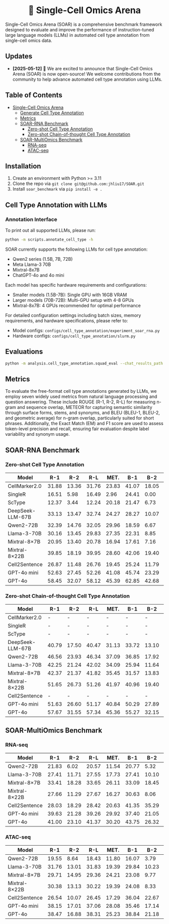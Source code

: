 <h1 align="center">🧫 Single-Cell Omics Arena</h1>

Single-Cell Omics Arena (SOAR) is a comprehensive benchmark framework designed to evaluate and improve the performance of instruction-tuned large language models (LLMs) in automated cell type annotation from single-cell omics data.

## Updates

- **[2025-05-12]** 🎉 We are excited to announce that Single-Cell Omics Arena (SOAR) is now open-source! We welcome contributions from the community to help advance automated cell type annotation using LLMs.

## Table of Contents

- [Single-Cell Omics Arena](#-single-cell-omics-arena)
  - [Generate Cell Type Annotation](#generate-cell-type-annotation)
  - [Metrics](#metrics)
  - [SOAR-RNA Benchmark](#soar-rna-benchmark)
    - [Zero-shot Cell Type Annotation](#zero-shot-cell-type-annotation)
    - [Zero-shot Chain-of-thought Cell Type Annotation](#zero-shot-chain-of-thought-cell-type-annotation)
  - [SOAR-MultiOmics Benchmark](#soar-multiomics-benchmark)
    - [RNA-seq](#rna-seq)
    - [ATAC-seq](#atac-seq)

## Installation

1. Create an environment with Python >= 3.11
2. Clone the repo via `git clone git@github.com:jhliu17/SOAR.git`
3. Install `soar_benchmark` via `pip install -e .`

## Cell Type Annotation with LLMs

### Annotation Interface

To print out all supported LLMs, please run:

```bash
python -m scripts.annotate_cell_type -h
```

SOAR currently supports the following LLMs for cell type annotation:

- Qwen2 series (1.5B, 7B, 72B)
- Meta Llama-3 70B
- Mixtral-8x7B
- ChatGPT-4o and 4o mini

Each model has specific hardware requirements and configurations:
- Smaller models (1.5B-7B): Single GPU with 16GB VRAM
- Larger models (70B-72B): Multi-GPU setup with 4-8 GPUs
- Mixtral-8x7B: 4 GPUs recommended for optimal performance

For detailed configuration settings including batch sizes, memory requirements, and hardware specifications, please refer to:
- Model configs: `configs/cell_type_annotation/experiment_soar_rna.py`
- Hardware configs: `configs/cell_type_annotation/slurm.py`


## Evaluations

```bash
python -m analysis.cell_type_annotation.squad_eval --chat_results_path outputs/.../qwen2-72b-instruct.json --squad_eval_results_path outputs/.../few_shot_squad_eval_inflect.json
```

## Metrics

To evaluate the free-format cell type annotations generated by LLMs, we employ seven widely used metrics from natural language processing and question answering. These include ROUGE (R-1, R-2, R-L) for measuring n-gram and sequence overlap, METEOR for capturing semantic similarity through surface forms, stems, and synonyms, and BLEU (BLEU-1, BLEU-2, and geometric average) for n-gram overlap, particularly suited for short phrases. Additionally, the Exact Match (EM) and F1 score are used to assess token-level precision and recall, ensuring fair evaluation despite label variability and synonym usage.

## SOAR-RNA Benchmark

### Zero-shot Cell Type Annotation

| Model              | R-1   | R-2   | R-L   | MET.  | B-1   | B-2   | BLEU  |
|--------------------|-------|-------|-------|-------|-------|-------|--------|
| CellMarker2.0      | 31.88 | 13.36 | 31.76 | 23.83 | 41.07 | 18.05 | 27.23 |
| SingleR            | 16.51 |  5.98 | 16.49 |  2.96 | 24.41 |  0.00 |  0.00 |
| ScType             | 12.37 |  3.44 | 12.24 | 20.18 | 21.47 |  6.73 | 10.77 |
| DeepSeek-LLM-67B   | 33.13 | 13.47 | 32.74 | 24.27 | 28.27 | 10.07 | 16.87 |
| Qwen2-72B          | 32.39 | 14.76 | 32.05 | 29.96 | 18.59 |  6.67 | 11.13 |
| Llama-3-70B        | 30.16 | 13.45 | 29.83 | 27.35 | 22.31 |  8.85 | 14.33 |
| Mixtral-8×7B       | 20.95 | 13.40 | 20.78 | 16.94 | 17.61 |  7.16 | 10.23 |
| Mixtral-8×22B      | 39.85 | 18.19 | 39.95 | 28.60 | 42.06 | 19.40 | 29.18 |
| Cell2Sentence      | 26.87 | 11.48 | 26.76 | 19.45 | 25.24 | 11.79 | 17.25 |
| GPT-4o mini        | 52.63 | 27.45 | 52.26 | 41.08 | 45.74 | 23.29 | 32.64 |
| GPT-4o             | 58.45 | 32.07 | 58.12 | 45.39 | 62.85 | 42.68 | 51.79 |

### Zero-shot Chain-of-thought Cell Type Annotation

| Model              | R-1   | R-2   | R-L   | MET.  | B-1   | B-2   | BLEU  |
|--------------------|-------|-------|-------|-------|-------|-------|--------|
| CellMarker2.0      | -     | -     | -     | -     | -     | -     | -     |
| SingleR            | -     | -     | -     | -     | -     | -     | -     |
| ScType             | -     | -     | -     | -     | -     | -     | -     |
| DeepSeek-LLM-67B   | 40.79 | 17.50 | 40.47 | 31.13 | 33.72 | 13.10 | 21.02 |
| Qwen2-72B          | 46.56 | 23.93 | 46.34 | 37.09 | 36.85 | 17.92 | 25.69 |
| Llama-3-70B        | 42.25 | 21.24 | 42.02 | 34.09 | 25.94 | 11.64 | 17.38 |
| Mixtral-8×7B       | 42.37 | 21.37 | 41.82 | 35.45 | 31.57 | 13.83 | 20.90 |
| Mixtral-8×22B      | 51.65 | 26.73 | 51.26 | 41.97 | 40.96 | 19.40 | 28.19 |
| Cell2Sentence      | -     | -     | -     | -     | -     | -     | -     |
| GPT-4o mini        | 51.63 | 26.60 | 51.17 | 40.84 | 50.29 | 27.89 | 37.45 |
| GPT-4o             | 57.67 | 31.55 | 57.34 | 45.36 | 55.27 | 32.15 | 42.15 |

## SOAR-MultiOmics Benchmark

### RNA-seq

| Model              | R-1   | R-2   | R-L   | MET.  | B-1   | B-2   | BLEU  |
|--------------------|-------|-------|-------|-------|-------|-------|--------|
| Qwen2-72B          | 21.83 |  6.02 | 20.57 | 11.54 | 20.77 |  5.32 | 10.51 |
| Llama-3-70B        | 27.41 | 11.71 | 27.55 | 17.73 | 27.41 | 10.10 | 16.64 |
| Mixtral-8×7B       | 33.41 | 18.28 | 33.65 | 26.11 | 33.09 | 18.45 | 24.71 |
| Mixtral-8×22B      | 27.66 | 11.29 | 27.67 | 16.27 | 30.63 |  8.06 | 12.90 |
| Cell2Sentence      | 28.03 | 18.29 | 28.42 | 20.63 | 41.35 | 35.29 | 38.20 |
| GPT-4o mini        | 39.63 | 21.28 | 39.26 | 29.92 | 37.40 | 21.05 | 28.06 |
| GPT-4o             | 41.00 | 23.10 | 41.37 | 30.20 | 43.75 | 26.32 | 33.93 |

### ATAC-seq

| Model              | R-1   | R-2   | R-L   | MET.  | B-1   | B-2   | BLEU  |
|--------------------|-------|-------|-------|-------|-------|-------|--------|
| Qwen2-72B          | 19.55 |  8.64 | 18.43 | 11.80 | 16.07 |  3.79 |  7.80 |
| Llama-3-70B        | 31.76 | 13.01 | 31.83 | 19.39 | 29.84 | 10.23 | 17.47 |
| Mixtral-8×7B       | 29.71 | 14.95 | 29.36 | 24.21 | 23.08 |  9.77 | 15.02 |
| Mixtral-8×22B      | 30.38 | 13.13 | 30.22 | 19.39 | 24.08 |  8.33 | 12.99 |
| Cell2Sentence      | 26.54 | 10.07 | 26.45 | 17.29 | 36.04 | 22.67 | 28.58 |
| GPT-4o mini        | 38.15 | 17.01 | 37.06 | 28.08 | 35.46 | 17.14 | 24.66 |
| GPT-4o             | 38.47 | 16.88 | 38.31 | 25.23 | 38.84 | 21.18 | 28.68 |

